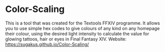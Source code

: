 # Color-Scaling
This is a tool that was created for the Textools FFXIV programme. It allows you to use simple hex codes to give colours of any kind on any homepage their colour, using the desired light intensity to calculate the value for glowing tattoos, hair or eyes in Final Fantasy XIV.
Website: https://sugakus.github.io/Color-Scaling/
